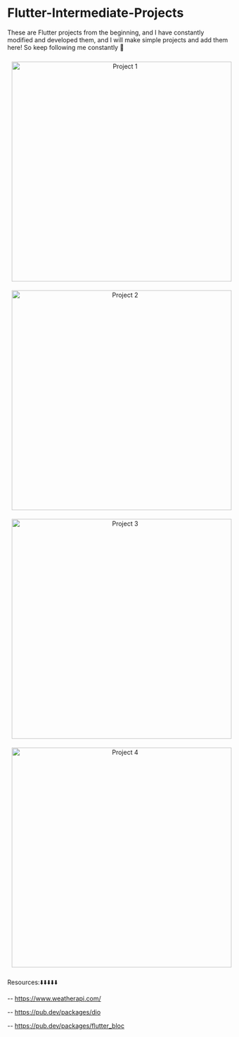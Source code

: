 # Flutter-Intermediate-Projects
These are Flutter projects from the beginning, and I have constantly modified and developed them, and I will make simple projects and add them here! So keep following me constantly 🤩

<div align="center">
    <img src="assets/images/43bJIQSc9xX (8).png" alt="Project 1" width="500" style="margin: 10px;">
    <img src="assets/images/43bJIQSc9xX (7).png" alt="Project 2" width="500" style="margin: 10px;">
    <img src="assets/images/43bJIQSc9xX (6).png" alt="Project 3" width="500" style="margin: 10px;">
    <img src="assets/images/43bJIQSc9xX (9).png" alt="Project 4" width="500" style="margin: 10px;">

</div>



<!-- Add more projects as needed -->

Resources:⬇️⬇️⬇️⬇️⬇️

-- https://www.weatherapi.com/

-- https://pub.dev/packages/dio

-- https://pub.dev/packages/flutter_bloc

